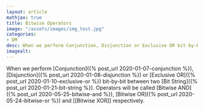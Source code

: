 ```yaml
---
layout: article
mathjax: true
title: Bitwise Operators
image: "/assets/images/img_test.jpg"
categories:
- DM
desc: When we perform Conjunction, Disjunction or Exclusive OR bit-by-bit between two Bit String. Operators will be called Bitwise AND, Bitwise OR and Bitwise XOR respectively. 
imagealt: 
---
```


When we perform [Conjunction]({% post_url 2020-01-07-conjunction %}), [Disjunction]({% post_url 2020-01-08-disjunction %}) or [Exclusive OR]({% post_url 2020-01-10-exclusive-or %}) bit-by-bit between two [Bit String]({% post_url 2020-01-21-bit-string %}). Operators will be called [Bitwise AND]({% post_url 2020-05-25-bitwise-and %}), [Bitwise OR]({% post_url 2020-05-24-bitwise-or %}) and [[Bitwise XOR]] respectively.